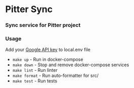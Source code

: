 # Pitter Sync

### Sync service for Pitter project


### Usage

Add your [Google API key](https://console.cloud.google.com/apis/credentials) to local.env file

- `make up` - Run in docker-compose
- `make down` - Stop and remove docker-compose services
- `make lint` - Run linter
- `make format` - Run auto-formatter for src/
- `make test` - Run tests
